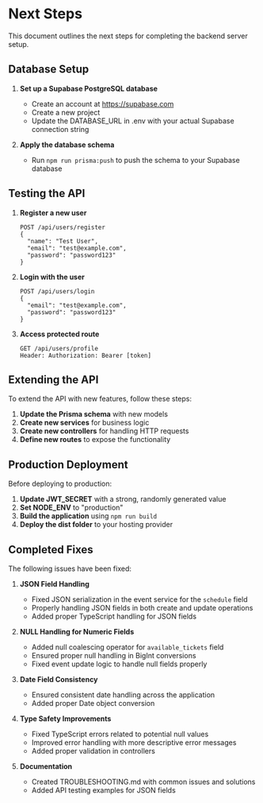 # Next Steps

This document outlines the next steps for completing the backend server setup.

## Database Setup

1. **Set up a Supabase PostgreSQL database**

   - Create an account at https://supabase.com
   - Create a new project
   - Update the DATABASE_URL in .env with your actual Supabase connection string

2. **Apply the database schema**
   - Run `npm run prisma:push` to push the schema to your Supabase database

## Testing the API

1. **Register a new user**

   ```
   POST /api/users/register
   {
     "name": "Test User",
     "email": "test@example.com",
     "password": "password123"
   }
   ```

2. **Login with the user**

   ```
   POST /api/users/login
   {
     "email": "test@example.com",
     "password": "password123"
   }
   ```

3. **Access protected route**
   ```
   GET /api/users/profile
   Header: Authorization: Bearer [token]
   ```

## Extending the API

To extend the API with new features, follow these steps:

1. **Update the Prisma schema** with new models
2. **Create new services** for business logic
3. **Create new controllers** for handling HTTP requests
4. **Define new routes** to expose the functionality

## Production Deployment

Before deploying to production:

1. **Update JWT_SECRET** with a strong, randomly generated value
2. **Set NODE_ENV** to "production"
3. **Build the application** using `npm run build`
4. **Deploy the dist folder** to your hosting provider

## Completed Fixes

The following issues have been fixed:

1. **JSON Field Handling**

   - Fixed JSON serialization in the event service for the `schedule` field
   - Properly handling JSON fields in both create and update operations
   - Added proper TypeScript handling for JSON fields

2. **NULL Handling for Numeric Fields**

   - Added null coalescing operator for `available_tickets` field
   - Ensured proper null handling in BigInt conversions
   - Fixed event update logic to handle null fields properly

3. **Date Field Consistency**

   - Ensured consistent date handling across the application
   - Added proper Date object conversion

4. **Type Safety Improvements**

   - Fixed TypeScript errors related to potential null values
   - Improved error handling with more descriptive error messages
   - Added proper validation in controllers

5. **Documentation**
   - Created TROUBLESHOOTING.md with common issues and solutions
   - Added API testing examples for JSON fields
